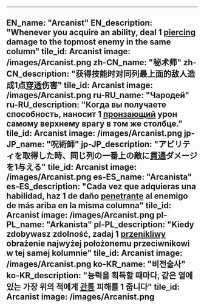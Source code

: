 ---

EN_name: "Arcanist"
EN_description: "Whenever you acquire an ability, deal 1 <u>piercing</u> damage to the topmost enemy in the same column"
tile_id: Arcanist
image: /images/Arcanist.png
zh-CN_name: "秘术师"
zh-CN_description: "获得技能时对同列最上面的敌人造成1点<u>穿透</u>伤害"
tile_id: Arcanist
image: /images/Arcanist.png
ru-RU_name: "Чародей"
ru-RU_description: "Когда вы получаете способность, наносит 1 <u>пронзающий</u> урон самому верхнему врагу в том же столбце."
tile_id: Arcanist
image: /images/Arcanist.png
jp-JP_name: "呪術師"
jp-JP_description: "アビリティを取得した時、同じ列の一番上の敵に<u>貫通</u>ダメージを1与える"
tile_id: Arcanist
image: /images/Arcanist.png
es-ES_name: "Arcanista"
es-ES_description: "Cada vez que adquieras una habilidad, haz 1 de daño <u>penetrante</u> al enemigo de más ariba en la misma columna"
tile_id: Arcanist
image: /images/Arcanist.png
pl-PL_name: "Arkanista"
pl-PL_description: "Kiedy zdobywasz zdolność, zadaj 1 <u>przenikliwy</u> obrażenie najwyżej położonemu przeciwnikowi w tej samej kolumnie"
tile_id: Arcanist
image: /images/Arcanist.png
ko-KR_name: "비전술사"
ko-KR_description: "능력을 획득할 때마다, 같은 열에 있는 가장 위의 적에게 <u>관통</u> 피해를 1 줍니다"
tile_id: Arcanist
image: /images/Arcanist.png
---